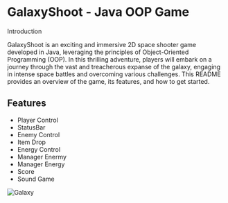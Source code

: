 
# GalaxyShoot - Java OOP Game

Introduction

GalaxyShoot is an exciting and immersive 2D space shooter game developed in Java, leveraging the principles of Object-Oriented Programming (OOP). In this thrilling adventure, players will embark on a journey through the vast and treacherous expanse of the galaxy, engaging in intense space battles and overcoming various challenges. This README provides an overview of the game, its features, and how to get started.


## Features

- Player Control
- StatusBar
- Enemy Control
- Item Drop
- Energy Control
- Manager Enermy
- Manager Energy
- Score
- Sound Game


![Galaxy]([https://example.com/image-url.jpg](https://drive.google.com/uc?export=view&id=)https://drive.google.com/uc?export=view&id=1I35bLHQoLK_myRxWPYyen2enYybIcB0X)
